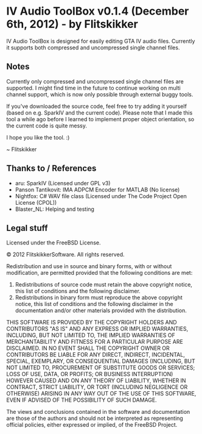 IV Audio ToolBox v0.1.4 (December 6th, 2012) - by Flitskikker
=============================================================

IV Audio ToolBox is designed for easily editing GTA IV audio files. Currently it supports both compressed and uncompressed single channel files.


Notes
-----

Currently only compressed and uncompressed single channel files are supported.
I might find time in the future to continue working on multi channel support, which is now only possible through external buggy tools.

If you've downloaded the source code, feel free to try adding it yourself (based on e.g. SparkIV and the current code). Please note that I made this tool a while ago before I learned to implement proper object orientation, so the current code is quite messy.

I hope you like the tool. :)

~ Flitskikker


Thanks to / References
----------------------

- aru: SparkIV (Licensed under GPL v3)
- Panson Tantikovit: IMA ADPCM Encoder for MATLAB (No license)
- Nightfox: C# WAV file class (Licensed under The Code Project Open License (CPOL))
- Blaster_NL: Helping and testing


Legal stuff
-----------

Licensed under the FreeBSD License.

© 2012 FlitskikkerSoftware. All rights reserved.

Redistribution and use in source and binary forms, with or without
modification, are permitted provided that the following conditions are met: 

1. Redistributions of source code must retain the above copyright notice, this
   list of conditions and the following disclaimer. 
2. Redistributions in binary form must reproduce the above copyright notice,
   this list of conditions and the following disclaimer in the documentation
   and/or other materials provided with the distribution. 

THIS SOFTWARE IS PROVIDED BY THE COPYRIGHT HOLDERS AND CONTRIBUTORS "AS IS" AND
ANY EXPRESS OR IMPLIED WARRANTIES, INCLUDING, BUT NOT LIMITED TO, THE IMPLIED
WARRANTIES OF MERCHANTABILITY AND FITNESS FOR A PARTICULAR PURPOSE ARE
DISCLAIMED. IN NO EVENT SHALL THE COPYRIGHT OWNER OR CONTRIBUTORS BE LIABLE FOR
ANY DIRECT, INDIRECT, INCIDENTAL, SPECIAL, EXEMPLARY, OR CONSEQUENTIAL DAMAGES
(INCLUDING, BUT NOT LIMITED TO, PROCUREMENT OF SUBSTITUTE GOODS OR SERVICES;
LOSS OF USE, DATA, OR PROFITS; OR BUSINESS INTERRUPTION) HOWEVER CAUSED AND
ON ANY THEORY OF LIABILITY, WHETHER IN CONTRACT, STRICT LIABILITY, OR TORT
(INCLUDING NEGLIGENCE OR OTHERWISE) ARISING IN ANY WAY OUT OF THE USE OF THIS
SOFTWARE, EVEN IF ADVISED OF THE POSSIBILITY OF SUCH DAMAGE.

The views and conclusions contained in the software and documentation are those
of the authors and should not be interpreted as representing official policies, 
either expressed or implied, of the FreeBSD Project.
